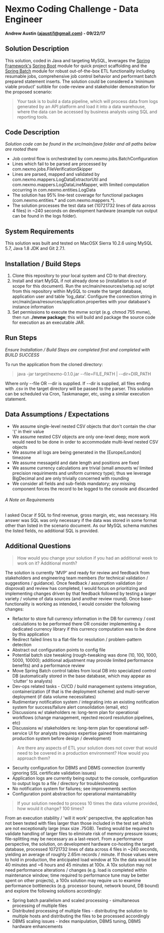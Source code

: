 # Nexmo Coding Challenge - Data Engineer
#### Andrew Austin (ajausti1@gmail.com) - 09/22/17

## Solution Description
This solution, coded in Java and targeting MySQL, leverages the [Spring Framework's](https://projects.spring.io/spring-framework/) [Spring Boot](https://projects.spring.io/spring-boot/) module for quick project scaffolding and the [Spring Batch](http://projects.spring.io/spring-batch/) module for robust out-of-the-box ETL functionality including resumable jobs, comprehensive job control behavior and performant batch prepared statement inserts.  The solution could be considered a 'minimum viable product' suitible for code-review and stakeholder demonstration for the proposed scenario:

>Your task is to build a data pipeline, which will process data from logs generated by an API platform and load it into a data warehouse, where the data can be accessed by business analysts using SQL and reporting tools.
  
## Code Description

<i>Solution code can be found in the src/main/java folder and all paths below are rooted there</i>

* Job control flow is orchestrated by com.nexmo.jobs.BatchConfiguration
* Lines which fail to be parsed are processed by com.nexmo.jobs.FileVerificationSkipper
* Lines are parsed, mapped and validated by com.nexmo.mappers.LogDataExtractorUtil and com.nexmo.mappers.LogDataLineMapper, with limited computation occurring in com.nexmo.entities.LogData
* The solution has 95% line-test coverage for functional packages (com.nexmo.entities.* and com.nexmo.mappers.*).
* The solution processes the test data set (10721732 lines of data across 4 files) in ~240 seconds on development hardware (example run output can be found in the logs folder).

## System Requirements

This solution was built and tested on MacOSX Sierra 10.2.6 using MySQL 5.7, Java 1.8 JDK and Git 2.7.1.
 
## Installation / Build Steps

1. Clone this repository to your local system and CD to that directory. 
2. Install and start MySQL if not already done so (installation is out of scope for this document).  Run the src/main/resources/setup.sql script from this repository within MySQL to create the target database, application user and table 'log_data'.  Configure the connection string in src/main/java/resources/application.properties with your database's instance information 
3. Set permissions to execute the mvnw script (e.g. chmod 755 mvnw), then run **./mvnw package**; this will build and package the source code for execution as an executable JAR.

## Run Steps
*Ensure Installation / Build Steps are completed first and completed with BUILD SUCCESS*

To run the application from the cloned directory:

>java -jar target/nexmo-0.1.0.jar --file=FILE_PATH | --dir=DIR_PATH

Where only --file OR --dir is supplied.  If --dir is supplied, all files ending with .csv in the target directory will be passed to the parser.  This solution can be scheduled via Cron, Taskmanager, etc, using a similar execution statement.

## Data Assumptions / Expectations
* We assume single-level nested CSV objects that don't contain the char '{' in their value
* We assume nested CSV objects are only one-level deep; more work would need to be done in order to accommodate multi-level nested CSV objects
* We assume all logs are being generated in the [Europe/London] timezone
* We assume messageId and date length and positions are fixed
* We assume currency calculations are trivial (small amounts w/ limited precision requiriments and uniform currency type); thus we leverage BigDecimal and are only trivially concerned with rounding
* We consider all fields and sub-fields mandatory; any missing component forces the record to be logged to the console and discarded

###### A Note on Requirements
I asked Oscar if SQL to find revenue, gross margin, etc, was necessary.  His answer was SQL was only necessary if the data was stored in some format other than listed in the scenario document.  As our MySQL schema matches the listed fields, no additional SQL is provided.

## Additional Questions
>How would you change your solution if you had an additional week to work on it?  Additional month?
    
The solution is currently 'MVP' and ready for review and feedback from stakeholders and engineering team members (for technical validation / suggestions / guidance).  Once feedback / assumption validation (or disproval) and review has completed, I would focus on prioritizing and implementing changes driven by that feedback followed by testing a larger variety / volume of data sources (and another review round).  Once base-functionality is working as intended, I would consider the following changes:

* Refactor to store full currency information in the DB for currency / cost calculations to be performed there OR consider implementing a dedicated currency library if this currency computation was to be done by this application
* Redirect failed lines to a flat-file for resolution / problem-pattern detection
* Abstract out configuration points to config file
* Potential batch size tweaking (rough-tweaking was done (10, 100, 1000, 5000, 10000); additional adjustment may provide limited performance benefits) and a performance review
* Move Spring Batch control tables from local DB into specialized control DB (automatically stored in the base database, which may appear as 'clutter' to analysts)
* Dev-ops related tasks - CI/CD / build management systems integration, containerization (if that is the deployment scheme) and multi-server deployment (if data volume necessitates)
* Rudimentary notification system / integrating into an existing notification system for success/failure alert consolidation (email, etc)
* Discussions w/ stakeholders re: long-term plan for operational workflows (change management, rejected record resolution pipelines, etc)
* Discussions w/ stakeholders re: long-term plan for operational self-service UI for analysts (requires expertise gained from maintaining production system before design / development) 

>Are there any aspects of ETL your solution does not cover that would need to be covered in a production environment?  How would you approach them?
    
* Security configuration for DBMS and DBMS connection (currently ignoring SSL certificate validation issues)
* Application logs are currently being output to the console, configuration to output logs to a file / directory for troubleshooting
* No notification system for failures; see improvements section
* Configuration point abstraction for operational maintainability
    
>If your solution needed to process 10 times the data volume provided, how would it change? 100 times?

From an execution stability / 'will it work' perspective, the application has not been tested with files larger than those included in the test set which are not exceptionally large (max size .75GB).  Testing would be required to validate handling of larger files to eliminate risk of memory pressure issues; file-splitting may be necessary as a last-resort.
From a performance perspective, the solution, on development hardware co-hosting the target database, processed 10721732 lines of data across 4 files in ~240 seconds, yielding an average of roughly 2.65m records / minute.  If those values were to hold in production, the anticipated load window at 10x the data would be 40 minutes and ~6 hours and 45 minutes at 100x.  A 10x solution may not need performance alterations / changes (e.g. load is completed within maintenance window; time required to performance tune may be better spent on other projects), a 100x solution may require us to examine performance bottlenecks (e.g. processor bound, network bound, DB bound) and explore the following solutions accordingly:
  
  * Spring batch parallelism and scaled processing - simultaneous processing of multiple files
  * Distributed processing of multiple files - distributing the solution to multiple hosts and distributing the files to be processed accordingly
  * DBMS scaling issues - index manipulation, DBMS tuning, DBMS hardware enhancements
  